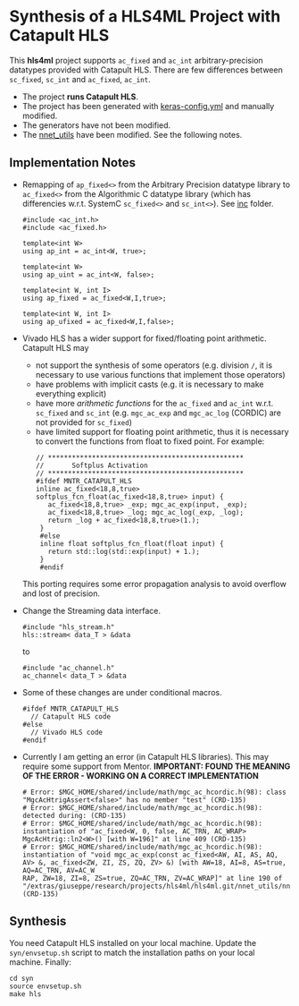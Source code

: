 # Synthesis of a HLS4ML Project with Catapult HLS

This **hls4ml** project supports `ac_fixed` and `ac_int` arbitrary-precision
datatypes provided with Catapult HLS. There are few differences between
`sc_fixed`, `sc_int` and `ac_fixed`, `ac_int`.

- The project **runs Catapult HLS**.
- The project has been generated with [keras-config.yml](../../keras-to-hls/keras-config.yml) and manually modified.
- The generators have not been modified.
- The [nnet_utils](../../nnet_utils) have been modified. See the following notes.

## Implementation Notes

- Remapping of `ap_fixed<>` from the Arbitrary Precision datatype library to `ac_fixed<>` from the Algorithmic C datatype library (which has differencies w.r.t. SystemC `sc_fixed<>` and `sc_int<>`). See [inc](./inc) folder.
  ```
  #include <ac_int.h>
  #include <ac_fixed.h>

  template<int W>
  using ap_int = ac_int<W, true>;

  template<int W>
  using ap_uint = ac_int<W, false>;

  template<int W, int I>
  using ap_fixed = ac_fixed<W,I,true>;

  template<int W, int I>
  using ap_ufixed = ac_fixed<W,I,false>;
  ```

- Vivado HLS has a wider support for fixed/floating point arithmetic. Catapult HLS may
  - not support the synthesis of some operators (e.g. division `/`, it is necessary to use various functions that implement those operators)
  - have problems with implicit casts (e.g. it is necessary to make everything explicit)
  - have more *arithmetic functions* for the `ac_fixed` and `ac_int` w.r.t. `sc_fixed` and `sc_int` (e.g. `mgc_ac_exp` and `mgc_ac_log` (CORDIC) are not provided for `sc_fixed`)
  - have limited support for floating point arithmetic, thus it is necessary to convert the functions from float to fixed point. For example:
    ```
    // *************************************************
    //       Softplus Activation
    // *************************************************
    #ifdef MNTR_CATAPULT_HLS
    inline ac_fixed<18,8,true> softplus_fcn_float(ac_fixed<18,8,true> input) {
       ac_fixed<18,8,true> _exp; mgc_ac_exp(input, _exp);
       ac_fixed<18,8,true> _log; mgc_ac_log(_exp, _log);
       return _log + ac_fixed<18,8,true>(1.);
     }
     #else
     inline float softplus_fcn_float(float input) {
       return std::log(std::exp(input) + 1.);
     }
     #endif
     ```
   This porting requires some error propagation analysis to avoid overflow and lost of precision.

- Change the Streaming data interface.
  ```
  #include "hls_stream.h"
  hls::stream< data_T > &data
  ```
  to
  ```
  #include "ac_channel.h"
  ac_channel< data_T > &data
  ```

- Some of these changes are under conditional macros.
  ```
  #ifdef MNTR_CATAPULT_HLS
    // Catapult HLS code
  #else
    // Vivado HLS code
  #endif
  ```

- Currently I am getting an error (in Catapult HLS libraries). This may require some support from Mentor.
  **IMPORTANT: FOUND THE MEANING OF THE ERROR - WORKING ON A CORRECT IMPLEMENTATION**
  ```
  # Error: $MGC_HOME/shared/include/math/mgc_ac_hcordic.h(98): class "MgcAcHtrigAssert<false>" has no member "test" (CRD-135) 
  # Error: $MGC_HOME/shared/include/math/mgc_ac_hcordic.h(98):           detected during: (CRD-135) 
  # Error: $MGC_HOME/shared/include/math/mgc_ac_hcordic.h(98):             instantiation of "ac_fixed<W, 0, false, AC_TRN, AC_WRAP> MgcAcHtrig::ln2<W>() [with W=196]" at line 409 (CRD-135)
  # Error: $MGC_HOME/shared/include/math/mgc_ac_hcordic.h(98):             instantiation of "void mgc_ac_exp(const ac_fixed<AW, AI, AS, AQ, AV> &, ac_fixed<ZW, ZI, ZS, ZQ, ZV> &) [with AW=18, AI=8, AS=true, AQ=AC_TRN, AV=AC_W
  RAP, ZW=18, ZI=8, ZS=true, ZQ=AC_TRN, ZV=AC_WRAP]" at line 190 of "/extras/giuseppe/research/projects/hls4ml/hls4ml.git/nnet_utils/nnet_activation.h" (CRD-135) 
  ```

## Synthesis

You need Catapult HLS installed on your local machine. Update the
`syn/envsetup.sh` script to match the installation paths on your local machine.
Finally:

```
cd syn
source envsetup.sh
make hls
```
